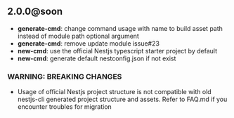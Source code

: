 ## 2.0.0@soon
- **generate-cmd**: change command usage with name to build asset path instead of module path optional argument
- **generate-cmd**: remove update module issue#23
- **new-cmd**: use the official Nestjs typescript starter project by default 
- **new-cmd**: generate default nestconfig.json if not exist

### WARNING: BREAKING CHANGES
- Usage of official Nestjs project structure is not compatible with old nestjs-cli generated project structure and assets. Refer to FAQ.md if you encounter troubles for migration